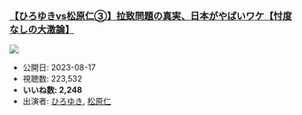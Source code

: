 ### [【ひろゆきvs松原仁③】拉致問題の真実、日本がやばいワケ【忖度なしの大激論】](https://www.youtube.com/watch?v=qq8QSnB2PK0)
[![](https://img.youtube.com/vi/qq8QSnB2PK0/sddefault.jpg)](https://www.youtube.com/watch?v=qq8QSnB2PK0)
-   公開日: 2023-08-17
-   視聴数: 223,532
-   **いいね数: 2,248**
-   出演者: [ひろゆき](/rehacq_fan/people/ひろゆき "wikilink"), [松原仁](/rehacq_fan/people/松原仁 "wikilink")
